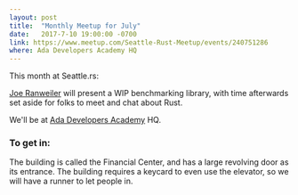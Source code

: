```yaml
---
layout: post
title:  "Monthly Meetup for July"
date:   2017-7-10 19:00:00 -0700
link: https://www.meetup.com/Seattle-Rust-Meetup/events/240751286
where: Ada Developers Academy HQ
---
```

This month at Seattle.rs:

[Joe Ranweiler](https://github.com/ranweiler) will present a WIP benchmarking library, with time afterwards set aside for folks to meet and chat about Rust.

We'll be at [Ada Developers Academy](http://adadevelopersacademy.org) HQ.

### To get in:
The building is called the Financial Center, and has a large revolving door as its entrance. The building requires a keycard to even use the elevator, so we will have a runner to let people in.
